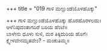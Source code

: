 +++
title = "019 ಗಾಳಿ ಮಣ್ಣುಂಡೆಯೊಳಹೊಕ್ಕು"

+++
ಗಾಳಿ ಮಣ್ಣುಂಡೆಯೊಳಹೊಕ್ಕು ಹೊರಹೊರಳಲದು।  
ಆಳೆನಿಪುದಂತಾಗದಿರೆ ಬರಿಯ ಹೆಂಟೆ॥  
ಬಾಳೇನು ಧೂಳು ಸುಳಿ, ಮರ ತಿಕ್ಕಿದುರಿಯ ಹೊಗೆ।  
ಕ್ಷ್ವೇಳವೇನಮೃತವೇಂ? - ಮಂಕುತಿಮ್ಮ॥  
